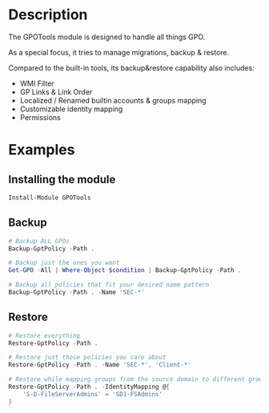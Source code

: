 ﻿# Description

The GPOTools module is designed to handle all things GPO.

As a special focus, it tries to manage migrations, backup & restore.

Compared to the built-in tools, its backup&restore capability also includes:

- WMI Filter
- GP Links & Link Order
- Localized / Renamed builtin accounts & groups mapping
- Customizable identity mapping
- Permissions

# Examples
## Installing the module

```powershell
Install-Module GPOTools
```

## Backup

```powershell
# Backup ALL GPOs
Backup-GptPolicy -Path .

# Backup just the ones you want
Get-GPO -All | Where-Object $condition | Backup-GptPolicy -Path .

# Backup all policies that fit your desired name pattern
Backup-GptPolicy -Path . -Name 'SEC-*'
```

## Restore

```powershell
# Restore everything
Restore-GptPolicy -Path .

# Restore just those policies you care about
Restore-GptPolicy -Path . -Name 'SEC-*', 'Client-*'

# Restore while mapping groups from the source domain to different groups in the destination domain
Restore-GptPolicy -Path . -IdentityMapping @{
	'S-D-FileServerAdmins' = 'SD1-FSAdmins'
}
```
